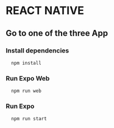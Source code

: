 # REACT NATIVE

## Go to one of the three App

### Install dependencies
```shell
  npm install
```
### Run Expo Web
```shell
  npm run web
```
### Run Expo
```shell
  npm run start
```
